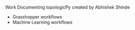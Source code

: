 Work Documenting topologicPy created by Abhishek Shinde
* Grasshopper workflows
* Machine Learning workflows
